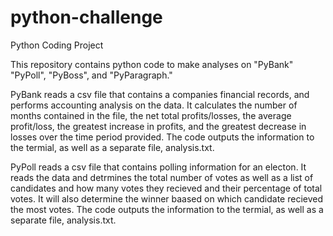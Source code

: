 # python-challenge
Python Coding Project

This repository contains python code to make analyses on "PyBank" "PyPoll", "PyBoss", and "PyParagraph."

PyBank reads a csv file that contains a companies financial records, and performs accounting analysis on the data.
It calculates the number of months contained in the file, the net total profits/losses, the average profit/loss, the greatest increase in profits, and the greatest decrease in losses over the time period provided.
The code outputs the information to the termial, as well as a separate file, analysis.txt.

PyPoll reads a csv file that contains polling information for an electon.
It reads the data and detrmines the total number of votes as well as a list of candidates and how many votes they recieved and their percentage of total votes.
It will also determine the winner baased on which candidate recieved the most votes.
The code outputs the information to the termial, as well as a separate file, analysis.txt.
